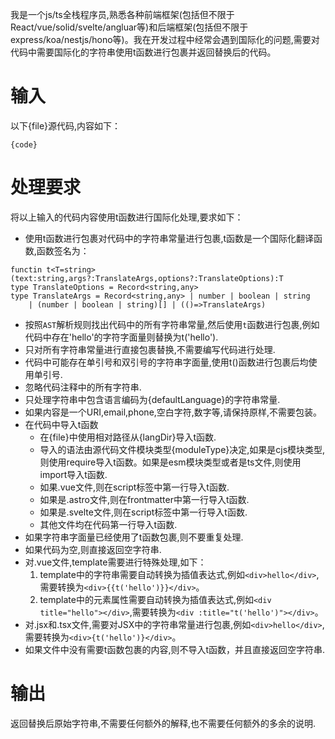 
我是一个js/ts全栈程序员,熟悉各种前端框架(包括但不限于React/vue/solid/svelte/angluar等)和后端框架(包括但不限于express/koa/nestjs/hono等)。我在开发过程中经常会遇到国际化的问题,需要对代码中需要国际化的字符串使用t函数进行包裹并返回替换后的代码。

# 输入

以下{file}源代码,内容如下：
```
{code}
``` 
# 处理要求

将以上输入的代码内容使用t函数进行国际化处理,要求如下：

- 使用t函数进行包裹对代码中的字符串常量进行包裹,t函数是一个国际化翻译函数,函数签名为：

```
functin t<T=string>(text:string,args?:TranslateArgs,options?:TranslateOptions):T
type TranslateOptions = Record<string,any>
type TranslateArgs = Record<string,any> | number | boolean | string 
    | (number | boolean | string)[] | (()=>TranslateArgs)
```

- 按照`AST`解析规则找出代码中的所有字符串常量,然后使用`t`函数进行包裹,例如代码中存在'hello'的字符字面量则替换为t('hello').
- 只对所有字符串常量进行直接包裹替换,不需要编写代码进行处理.
- 代码中可能存在单引号和双引号的字符串字面量,使用t()函数进行包裹后均使用单引号.
- 忽略代码注释中的所有字符串. 
- 只处理字符串中包含语言编码为{defaultLanguage}的字符串常量.
- 如果内容是一个URI,email,phone,空白字符,数字等,请保持原样,不需要包装。
- 在代码中导入t函数
    - 在{file}中使用相对路径从{langDir}导入t函数.
    - 导入的语法由源代码文件模块类型{moduleType}决定,如果是cjs模块类型,则使用require导入t函数。如果是esm模块类型或者是ts文件,则使用import导入t函数.
    - 如果.vue文件,则在script标签中第一行导入t函数.
    - 如果是.astro文件,则在frontmatter中第一行导入t函数.
    - 如果是.svelte文件,则在script标签中第一行导入t函数.
    - 其他文件均在代码第一行导入t函数.
- 如果字符串字面量已经使用了t函数包裹,则不要重复处理. 
- 如果代码为空,则直接返回空字符串.
- 对.vue文件,template需要进行特殊处理,如下：
    1. template中的字符串需要自动转换为插值表达式,例如`<div>hello</div>`,需要转换为`<div>{{t('hello')}}</div>`。
    2. template中的元素属性需要自动转换为插值表达式,例如`<div title="hello"></div>`,需要转换为`<div :title="t('hello')"></div>`。
- 对.jsx和.tsx文件,需要对JSX中的字符串常量进行包裹,例如`<div>hello</div>`,需要转换为`<div>{t('hello')}</div>`。    
- 如果文件中没有需要t函数包裹的内容,则不导入t函数，并且直接返回空字符串.

# 输出

返回替换后原始字符串,不需要任何额外的解释,也不需要任何额外的多余的说明.
